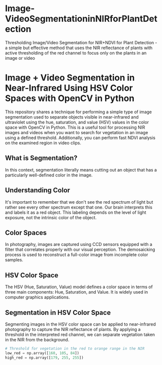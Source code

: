 # Image-VideoSegmentationinNIRforPlantDetection
Thresholding Image/Video Segmentation for NIR+NDVI for Plant Detection - a simple but effective method that uses the NIR reflectance of plants with active thresholding of the red channel to focus only on the plants in an image or video
# Image + Video Segmentation in Near-Infrared Using HSV Color Spaces with OpenCV in Python

This repository shares a technique for performing a simple type of image segmentation used to separate objects visible in near-infrared and ultraviolet using the hue, saturation, and value (HSV) values in the color space with OpenCV in Python. This is a useful tool for processing NIR images and videos when you want to search for vegetation in an image using a defined threshold. Additionally, you can perform fast NDVI analysis on the examined region in video clips.

## What is Segmentation?

In this context, segmentation literally means cutting out an object that has a particularly well-defined color in the image.

## Understanding Color

It's important to remember that we don't see the red spectrum of light but rather see every other spectrum except that one. Our brain interprets this and labels it as a red object. This labeling depends on the level of light exposure, not the intrinsic color of the object.

## Color Spaces

In photography, images are captured using CCD sensors equipped with a filter that correlates properly with our visual perception. The demosaicking process is used to reconstruct a full-color image from incomplete color samples.

## HSV Color Space

The HSV (Hue, Saturation, Value) model defines a color space in terms of three main components: Hue, Saturation, and Value. It is widely used in computer graphics applications.

## Segmentation in HSV Color Space

Segmenting images in the HSV color space can be applied to near-infrared photography to capture the NIR reflectance of plants. By applying a threshold in the interpreted red channel, we can separate vegetation taken in the NIR from the background.

```python
# Threshold for vegetation in the red to orange range in the NIR
low_red = np.array([160, 105, 84])
high_red = np.array([179, 255, 255])
